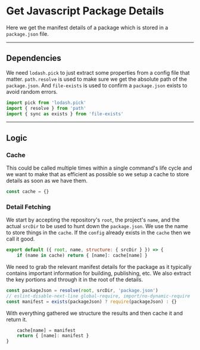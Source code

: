 # Get Javascript Package Details

Here we get the manifest details of a package which is stored in a
`package.json` file.

---

## Dependencies

We need `lodash.pick` to just extract some properties from a config file that
matter. `path.resolve` is used to make sure we get the absolute path of the
`package.json`. And `file-exists` is used to confirm a `package.json` exists to
avoid random errors.

```js
import pick from 'lodash.pick'
import { resolve } from 'path'
import { sync as exists } from 'file-exists'
```

---

## Logic

### Cache

This could be called multiple times within a single command's life cycle and we
want to make that as efficient as possible so we setup a cache to store details
as soon as we have them.

```js
const cache = {}
```

### Detail Fetching

We start by accepting the repository's `root`, the project's `name`, and the
actual `srcDir` to be used to hunt down the `package.json`. We use the name to
store things in the `cache`. If the `config` already exists in the `cache` then
we call it good.

```js
export default ({ root, name, structure: { srcDir } }) => {
    if (name in cache) return { [name]: cache[name] }
```

We need to grab the relevant manifest details for the package as it typically
contains important information for building, publishing, etc. We also extract
the key portions and through it in the root of the details.

```js
const packageJson = resolve(root, srcDir, 'package.json')
// eslint-disable-next-line global-require, import/no-dynamic-require
const manifest = exists(packageJson) ? require(packageJson) : {}
```

With everything gathered we structure the results and then cache it and return
it.

```js
    cache[name] = manifest
    return { [name]: manifest }
}
```
